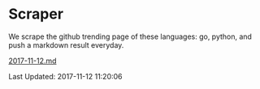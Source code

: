 # Scraper

We scrape the github trending page of these languages: go, python, and push a markdown result everyday.

[2017-11-12.md](https://github.com/borays/Scraper/blob/master/2017-11-12.md)

Last Updated: 2017-11-12 11:20:06